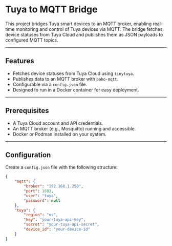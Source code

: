 # Tuya to MQTT Bridge

This project bridges Tuya smart devices to an MQTT broker, enabling real-time monitoring and control of Tuya devices via MQTT. The bridge fetches device statuses from Tuya Cloud and publishes them as JSON payloads to configured MQTT topics.

---

## Features

- Fetches device statuses from Tuya Cloud using `tinytuya`.
- Publishes data to an MQTT broker with `paho-mqtt`.
- Configurable via a `config.json` file.
- Designed to run in a Docker container for easy deployment.

---

## Prerequisites

- A Tuya Cloud account and API credentials.
- An MQTT broker (e.g., Mosquitto) running and accessible.
- Docker or Podman installed on your system.

---

## Configuration

Create a `config.json` file with the following structure:

```json
{
    "mqtt": {
        "broker": "192.168.1.250",
        "port": 1883,
        "user": "tuya",
        "password": null
    },
    "tuya": {
        "region": "us",
        "key": "your-tuya-api-key",
        "secret": "your-tuya-api-secret",
        "device_id": "your-device-id"
    }
}
